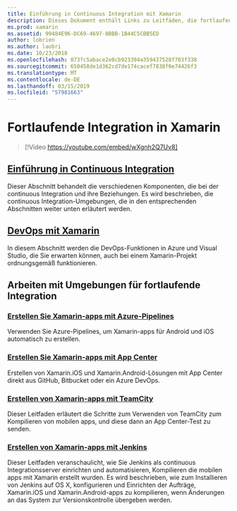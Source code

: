 ```yaml
---
title: Einführung in Continuous Integration mit Xamarin
description: Dieses Dokument enthält Links zu Leitfäden, die fortlaufende Integration in Xamarin zu beschreiben. Verknüpfter Inhalt bietet einen Überblick über die fortlaufende Integration und erläutert die App Center Build, TeamCity und Jenkins.
ms.prod: xamarin
ms.assetid: 99484E96-DC69-4697-8BBB-1B44C5CBB5ED
author: lobrien
ms.author: laobri
ms.date: 10/23/2018
ms.openlocfilehash: 073fc5abace2e0cb923394a359437528f703f338
ms.sourcegitcommit: 650458de1d362cd7de174cacef7838f0e74426f3
ms.translationtype: MT
ms.contentlocale: de-DE
ms.lasthandoff: 03/15/2019
ms.locfileid: "57981663"
---
```

# <a name="continuous-integration-with-xamarin"></a>Fortlaufende Integration in Xamarin

> [!Video https://youtube.com/embed/wXgnh2Q7Uv8]

## <a name="introduction-to-continuous-integrationtoolsciintro-to-cimd"></a>[Einführung in Continuous Integration](~/tools/ci/intro-to-ci.md)

Dieser Abschnitt behandelt die verschiedenen Komponenten, die bei der continuous Integration und ihre Beziehungen. Es wird beschrieben, die continuous Integration-Umgebungen, die in den entsprechenden Abschnitten weiter unten erläutert werden.

## <a name="devops-with-xamarintoolscidevopsmd"></a>[DevOps mit Xamarin](~/tools/ci/devops.md)

In diesem Abschnitt werden die DevOps-Funktionen in Azure und Visual Studio, die Sie erwarten können, auch bei einem Xamarin-Projekt ordnungsgemäß funktionieren.

## <a name="working-with-continuous-integration-environments"></a>Arbeiten mit Umgebungen für fortlaufende Integration

### <a name="build-xamarin-apps-with-azure-pipelineshttpsdocsmicrosoftcomazuredevopspipelineslanguagesxamarin"></a>[Erstellen Sie Xamarin-apps mit Azure-Pipelines](https://docs.microsoft.com/azure/devops/pipelines/languages/xamarin/)

Verwenden Sie Azure-Pipelines, um Xamarin-apps für Android und iOS automatisch zu erstellen.

### <a name="build-xamarin-apps-using-app-centerhttpsdocsmicrosoftcomappcenterbuildxamarin"></a>[Erstellen Sie Xamarin-apps mit App Center](https://docs.microsoft.com/appcenter/build/xamarin/)

Erstellen von Xamarin.iOS und Xamarin.Android-Lösungen mit App Center direkt aus GitHub, Bitbucket oder ein Azure DevOps.

### <a name="build-xamarin-apps-with-teamcitytoolsciteamcitymd"></a>[Erstellen von Xamarin-apps mit TeamCity](~/tools/ci/teamcity.md)

Dieser Leitfaden erläutert die Schritte zum Verwenden von TeamCity zum Kompilieren von mobilen apps, und diese dann an App Center-Test zu senden.

### <a name="build-xamarin-apps-with-jenkinstoolscijenkins-walkthroughmd"></a>[Erstellen von Xamarin-apps mit Jenkins](~/tools/ci/jenkins-walkthrough.md)

Dieser Leitfaden veranschaulicht, wie Sie Jenkins als continuous Integrationsserver einrichten und automatisieren, Kompilieren die mobilen apps mit Xamarin erstellt wurden. Es wird beschrieben, wie zum Installieren von Jenkins auf OS X, konfigurieren und Einrichten der Aufträge, Xamarin.iOS und Xamarin.Android-apps zu kompilieren, wenn Änderungen an das System zur Versionskontrolle übergeben werden.
